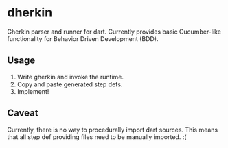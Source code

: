 dherkin
=======
Gherkin parser and runner for dart.
Currently provides basic Cucumber-like functionality
for Behavior Driven Development (BDD).

Usage
-----
1. Write gherkin and invoke the runtime.
2. Copy and paste generated step defs.
3. Implement!

Caveat
------
Currently, there is no way to procedurally import dart sources.
This means that all step def providing files need to be manually imported.  :(